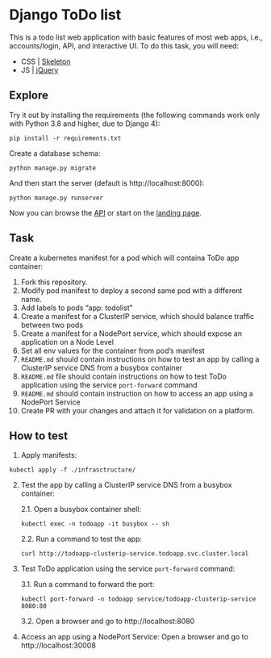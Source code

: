 # Django ToDo list

This is a todo list web application with basic features of most web apps, i.e., accounts/login, API, and interactive UI. To do this task, you will need:

- CSS | [Skeleton](http://getskeleton.com/)
- JS  | [jQuery](https://jquery.com/)

## Explore

Try it out by installing the requirements (the following commands work only with Python 3.8 and higher, due to Django 4):

```
pip install -r requirements.txt
```

Create a database schema:

```
python manage.py migrate
```

And then start the server (default is http://localhost:8000):

```
python manage.py runserver
```

Now you can browse the [API](http://localhost:8000/api/) or start on the [landing page](http://localhost:8000/).

## Task

Create a kubernetes manifest for a pod which will containa ToDo app container:

1. Fork this repository.
1. Modify pod manifest to deploy a second same pod with a different name.
1. Add labels to pods “app: todolist”
1. Create a manifest for a ClusterIP service, which should balance traffic between two pods
1. Create a manifest for a NodePort service, which should expose an application on a Node Level
1. Set all env values for the container from pod’s manifest
1. `README.md` should contain instructions on how to test an app by calling a ClusterIP service DNS from a busybox container
1. `README.md` file should contain instructions on how to test ToDo application using the service `port-forward` command
1. `README.md` should contain instruction on how to access an app using a NodePort Service
1. Create PR with your changes and attach it for validation on a platform.


## How to test

1. Apply manifests:

```shell
kubectl apply -f ./infrasctructure/
```

2. Test the app by calling a ClusterIP service DNS from a busybox container:

    2.1. Open a busybox container shell:
    ```shell
    kubectl exec -n todoapp -it busybox -- sh
    ```
    
    2.2. Run a command to test the app:
    ```shell
    curl http://todoapp-clusterip-service.todoapp.svc.cluster.local
    ```

3. Test ToDo application using the service `port-forward` command:

    3.1. Run a command to forward the port:
    ```shell
    kubectl port-forward -n todoapp service/todoapp-clusterip-service 8080:80
    ```
    
    3.2. Open a browser and go to http://localhost:8080


4. Access an app using a NodePort Service: Open a browser and go to http://localhost:30008
